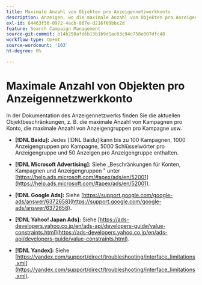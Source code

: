 ```yaml
---
title: Maximale Anzahl von Objekten pro Anzeigennetzwerkkonto
description: Anzeigen, wo die maximale Anzahl von Objekten pro Anzeigennetzwerkkonto zu finden ist.
exl-id: 64463f56-0972-4acb-867e-d216f09bbc2d
feature: Search Campaign Management
source-git-commit: b14b290afd6b13b1b9d1ac03c94c758e007dfc48
workflow-type: tm+mt
source-wordcount: '103'
ht-degree: 0%

---
```


# Maximale Anzahl von Objekten pro Anzeigennetzwerkkonto

In der Dokumentation des Anzeigennetzwerks finden Sie die aktuellen Objektbeschränkungen, z. B. die maximale Anzahl von Kampagnen pro Konto, die maximale Anzahl von Anzeigengruppen pro Kampagne usw.

* **[!DNL Baidu]:** Jedes [!DNL Baidu] kann bis zu 100 Kampagnen, 1000 Anzeigengruppen pro Kampagne, 5000 Schlüsselwörter pro Anzeigengruppe und 50 Anzeigen pro Anzeigengruppe enthalten.

* **[!DNL Microsoft Advertising]:** Siehe „Beschränkungen für Konten, Kampagnen und Anzeigengruppen &quot; unter [https://help.ads.microsoft.com/#apex/ads/en/52001](https://help.ads.microsoft.com/#apex/ads/en/52001).

* **[!DNL Google Ads]:** Siehe [https://support.google.com/google-ads/answer/6372658](https://support.google.com/google-ads/answer/6372658).

* **[!DNL Yahoo! Japan Ads]:** Siehe [https://ads-developers.yahoo.co.jp/en/ads-api/developers-guide/value-constraints.html](https://ads-developers.yahoo.co.jp/en/ads-api/developers-guide/value-constraints.html).

* **[!DNL Yandex]:** Siehe [https://yandex.com/support/direct/troubleshooting/interface_limitations.xml](https://yandex.com/support/direct/troubleshooting/interface_limitations.xml).
